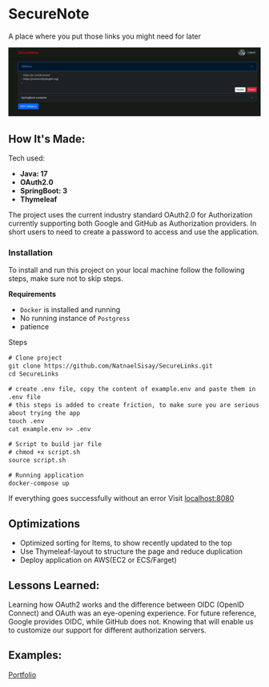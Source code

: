 # SecureNote
A place where you put those links you might need for later

![Home Page](./screenshots/home-page.png)

## How It's Made:

Tech used: 
- **Java: 17**
- **OAuth2.0** 
- **SpringBoot: 3** 
- **Thymeleaf**

The project uses the current industry standard OAuth2.0 for Authorization currently supporting both Google and GitHub
as Authorization providers. In short users to need to create a password to access and use the application.

### Installation
To install and run this project on your local machine follow the following steps, make sure not to skip steps.

**Requirements**
- ```Docker``` is installed and running
- No running instance of ```Postgress``` 
- patience

Steps
```shell
# Clone project
git clone https://github.com/NatnaelSisay/SecureLinks.git
cd SecureLinks
```
```shell
# create .env file, copy the content of example.env and paste them in .env file
# this steps is added to create friction, to make sure you are serious about trying the app
touch .env
cat example.env >> .env
```

```shell
# Script to build jar file
# chmod +x script.sh
source script.sh
```

```shell
# Running application
docker-compose up
```

If everything goes successfully without an error
Visit [localhost:8080](http://localhost:8080)



## Optimizations
- Optimized sorting for Items, to show recently updated to the top
- Use Thymeleaf-layout to structure the page and reduce duplication
- Deploy application on AWS(EC2 or ECS/Farget)

## Lessons Learned:

Learning how OAuth2 works and the difference between OIDC (OpenID Connect) and OAuth was an 
eye-opening experience. For future reference, Google provides OIDC, while GitHub does not.
Knowing that will enable us to customize our support for different authorization servers.

## Examples:

[Portfolio](https://www.natnael.link)


